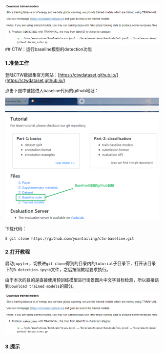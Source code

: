 ![](/assets/ctw002.PNG)## CTW：运行baseline模型的detection功能


### 1.准备工作

登陆CTW数据集官方网站：[https://ctwdataset.github.io/](https://ctwdataset.github.io/)

点击下图中链接进入baseline代码的github地址：

![](/assets/ctw001.PNG)

下载代码：

```shell
$ git clone https://github.com/yuantailing/ctw-baseline.git
```

### 2.打开教程

启动`jupyter`，切换进`git clone`得到的目录内的`tutorial`子目录下，打开该目录下的`3-detection.ipynb`文件，之后按照教程要求执行。

由于本次的目的是直接使用预训练模型进行街景图片中文字目标检测，所以直接跳到`Download trained models`的部分。

![](/assets/ctw002.PNG)

### 3.提示